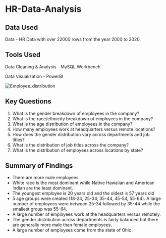 # HR-Data-Analysis
## Data Used
Data - HR Data with over 22000 rows from the year 2000 to 2020.
## Tools Used
Data Cleaning & Analysis - MySQL Workbench

Data Visualization - PowerBI

![Employee_distribution](https://github.com/roshnaramohammed/HR-Data-Analysis/assets/153118053/d69698ce-3928-4c93-b065-9412ca02bac1)

## Key Questions
1. What is the gender breakdown of employees in the company?
2. What is the race/ethnicity breakdown of employees in the company?
3. What is the age distribution of employees in the company?
4. How many employees work at headquarters versus remote locations?
5. How does the gender distribution vary across departments and job titles?
6. What is the distribution of job titles across the company?
7.  What is the distribution of employees across locations by state?

## Summary of Findings
- There are more male employees
- White race is the most dominant while Native Hawaiian and American Indian are the least dominant.
- The youngest employee is 20 years old and the oldest is 57 years old
- 5 age groups were created (18-24, 25-34, 35-44, 45-54, 55-64). A large number of employees were between 25-34 followed by 35-44 while the smallest group was 55-64.
- A large number of employees work at the headquarters versus remotely.
- The gender distribution across departments is fairly balanced but there are generally more male than female employees.
- A large number of employees come from the state of Ohio.
